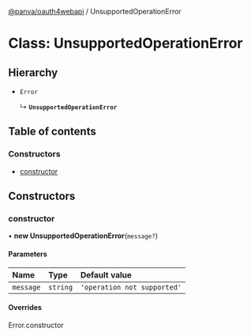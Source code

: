 [@panva/oauth4webapi](../README.md) / UnsupportedOperationError

# Class: UnsupportedOperationError

## Hierarchy

- `Error`

  ↳ **`UnsupportedOperationError`**

## Table of contents

### Constructors

- [constructor](UnsupportedOperationError.md#constructor)

## Constructors

### constructor

• **new UnsupportedOperationError**(`message?`)

#### Parameters

| Name | Type | Default value |
| :------ | :------ | :------ |
| `message` | `string` | `'operation not supported'` |

#### Overrides

Error.constructor
